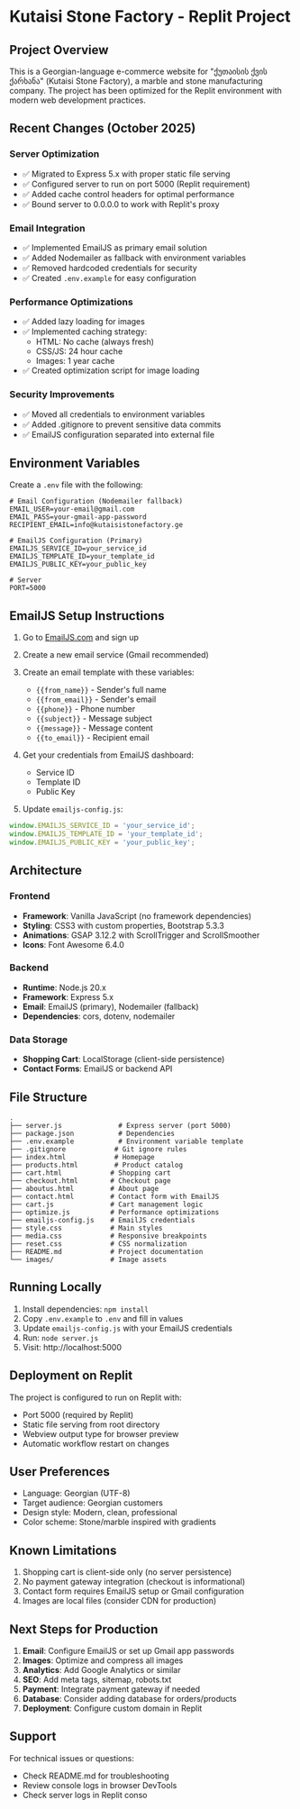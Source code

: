 # Kutaisi Stone Factory - Replit Project

## Project Overview

This is a Georgian-language e-commerce website for "ქუთაისის ქვის ქარხანა" (Kutaisi Stone Factory), a marble and stone manufacturing company. The project has been optimized for the Replit environment with modern web development practices.

## Recent Changes (October 2025)

### Server Optimization
- ✅ Migrated to Express 5.x with proper static file serving
- ✅ Configured server to run on port 5000 (Replit requirement)
- ✅ Added cache control headers for optimal performance
- ✅ Bound server to 0.0.0.0 to work with Replit's proxy

### Email Integration
- ✅ Implemented EmailJS as primary email solution
- ✅ Added Nodemailer as fallback with environment variables
- ✅ Removed hardcoded credentials for security
- ✅ Created `.env.example` for easy configuration

### Performance Optimizations
- ✅ Added lazy loading for images
- ✅ Implemented caching strategy:
  - HTML: No cache (always fresh)
  - CSS/JS: 24 hour cache
  - Images: 1 year cache
- ✅ Created optimization script for image loading

### Security Improvements
- ✅ Moved all credentials to environment variables
- ✅ Added .gitignore to prevent sensitive data commits
- ✅ EmailJS configuration separated into external file

## Environment Variables

Create a `.env` file with the following:

```env
# Email Configuration (Nodemailer fallback)
EMAIL_USER=your-email@gmail.com
EMAIL_PASS=your-gmail-app-password
RECIPIENT_EMAIL=info@kutaisistonefactory.ge

# EmailJS Configuration (Primary)
EMAILJS_SERVICE_ID=your_service_id
EMAILJS_TEMPLATE_ID=your_template_id
EMAILJS_PUBLIC_KEY=your_public_key

# Server
PORT=5000
```

## EmailJS Setup Instructions

1. Go to [EmailJS.com](https://www.emailjs.com/) and sign up
2. Create a new email service (Gmail recommended)
3. Create an email template with these variables:
   - `{{from_name}}` - Sender's full name
   - `{{from_email}}` - Sender's email
   - `{{phone}}` - Phone number
   - `{{subject}}` - Message subject
   - `{{message}}` - Message content
   - `{{to_email}}` - Recipient email

4. Get your credentials from EmailJS dashboard:
   - Service ID
   - Template ID
   - Public Key

5. Update `emailjs-config.js`:
```javascript
window.EMAILJS_SERVICE_ID = 'your_service_id';
window.EMAILJS_TEMPLATE_ID = 'your_template_id';
window.EMAILJS_PUBLIC_KEY = 'your_public_key';
```

## Architecture

### Frontend
- **Framework**: Vanilla JavaScript (no framework dependencies)
- **Styling**: CSS3 with custom properties, Bootstrap 5.3.3
- **Animations**: GSAP 3.12.2 with ScrollTrigger and ScrollSmoother
- **Icons**: Font Awesome 6.4.0

### Backend
- **Runtime**: Node.js 20.x
- **Framework**: Express 5.x
- **Email**: EmailJS (primary), Nodemailer (fallback)
- **Dependencies**: cors, dotenv, nodemailer

### Data Storage
- **Shopping Cart**: LocalStorage (client-side persistence)
- **Contact Forms**: EmailJS or backend API

## File Structure

```
.
├── server.js              # Express server (port 5000)
├── package.json           # Dependencies
├── .env.example           # Environment variable template
├── .gitignore            # Git ignore rules
├── index.html            # Homepage
├── products.html         # Product catalog
├── cart.html            # Shopping cart
├── checkout.html        # Checkout page
├── aboutus.html         # About page
├── contact.html         # Contact form with EmailJS
├── cart.js              # Cart management logic
├── optimize.js          # Performance optimizations
├── emailjs-config.js    # EmailJS credentials
├── style.css            # Main styles
├── media.css            # Responsive breakpoints
├── reset.css            # CSS normalization
├── README.md            # Project documentation
└── images/              # Image assets
```

## Running Locally

1. Install dependencies: `npm install`
2. Copy `.env.example` to `.env` and fill in values
3. Update `emailjs-config.js` with your EmailJS credentials
4. Run: `node server.js`
5. Visit: http://localhost:5000

## Deployment on Replit

The project is configured to run on Replit with:
- Port 5000 (required by Replit)
- Static file serving from root directory
- Webview output type for browser preview
- Automatic workflow restart on changes

## User Preferences

- Language: Georgian (UTF-8)
- Target audience: Georgian customers
- Design style: Modern, clean, professional
- Color scheme: Stone/marble inspired with gradients

## Known Limitations

1. Shopping cart is client-side only (no server persistence)
2. No payment gateway integration (checkout is informational)
3. Contact form requires EmailJS setup or Gmail configuration
4. Images are local files (consider CDN for production)

## Next Steps for Production

1. **Email**: Configure EmailJS or set up Gmail app passwords
2. **Images**: Optimize and compress all images
3. **Analytics**: Add Google Analytics or similar
4. **SEO**: Add meta tags, sitemap, robots.txt
5. **Payment**: Integrate payment gateway if needed
6. **Database**: Consider adding database for orders/products
7. **Deployment**: Configure custom domain in Replit

## Support

For technical issues or questions:
- Check README.md for troubleshooting
- Review console logs in browser DevTools
- Check server logs in Replit conso